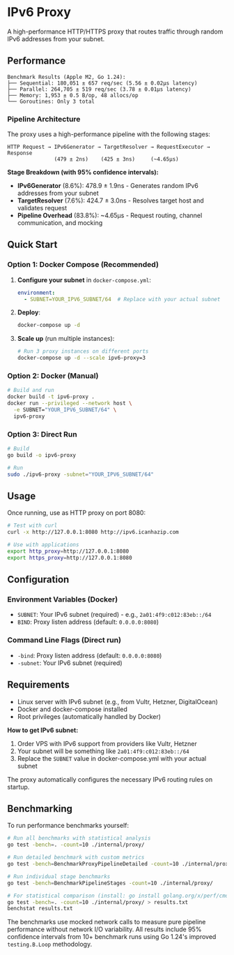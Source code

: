 # IPv6 Proxy

A high-performance HTTP/HTTPS proxy that routes traffic through random IPv6 addresses from your subnet.

## Performance

```
Benchmark Results (Apple M2, Go 1.24):
├── Sequential: 180,051 ± 657 req/sec (5.56 ± 0.02μs latency)
├── Parallel: 264,705 ± 519 req/sec (3.78 ± 0.01μs latency)  
├── Memory: 1,953 ± 0.5 B/op, 48 allocs/op
└── Goroutines: Only 3 total
```

### Pipeline Architecture

The proxy uses a high-performance pipeline with the following stages:

```
HTTP Request → IPv6Generator → TargetResolver → RequestExecutor → Response
               (479 ± 2ns)    (425 ± 3ns)     (~4.65μs)
```

**Stage Breakdown (with 95% confidence intervals):**
- **IPv6Generator** (8.6%): 478.9 ± 1.9ns - Generates random IPv6 addresses from your subnet
- **TargetResolver** (7.6%): 424.7 ± 3.0ns - Resolves target host and validates request  
- **Pipeline Overhead** (83.8%): ~4.65μs - Request routing, channel communication, and mocking

## Quick Start

### Option 1: Docker Compose (Recommended)

1. **Configure your subnet** in `docker-compose.yml`:
   ```yaml
   environment:
     - SUBNET=YOUR_IPV6_SUBNET/64  # Replace with your actual subnet
   ```

2. **Deploy**:
   ```bash
   docker-compose up -d
   ```

3. **Scale up** (run multiple instances):
   ```bash
   # Run 3 proxy instances on different ports
   docker-compose up -d --scale ipv6-proxy=3
   ```

### Option 2: Docker (Manual)

```bash
# Build and run
docker build -t ipv6-proxy .
docker run --privileged --network host \
  -e SUBNET="YOUR_IPV6_SUBNET/64" \
  ipv6-proxy
```

### Option 3: Direct Run

```bash
# Build
go build -o ipv6-proxy

# Run
sudo ./ipv6-proxy -subnet="YOUR_IPV6_SUBNET/64"
```

## Usage

Once running, use as HTTP proxy on port 8080:

```bash
# Test with curl
curl -x http://127.0.0.1:8080 http://ipv6.icanhazip.com

# Use with applications
export http_proxy=http://127.0.0.1:8080
export https_proxy=http://127.0.0.1:8080
```

## Configuration

### Environment Variables (Docker)
- `SUBNET`: Your IPv6 subnet (required) - e.g., `2a01:4f9:c012:83eb::/64`
- `BIND`: Proxy listen address (default: `0.0.0.0:8080`)

### Command Line Flags (Direct run)
- `-bind`: Proxy listen address (default: `0.0.0.0:8080`)
- `-subnet`: Your IPv6 subnet (required)

## Requirements

- Linux server with IPv6 subnet (e.g., from Vultr, Hetzner, DigitalOcean)
- Docker and docker-compose installed
- Root privileges (automatically handled by Docker)

**How to get IPv6 subnet:**
1. Order VPS with IPv6 support from providers like Vultr, Hetzner
2. Your subnet will be something like `2a01:4f9:c012:83eb::/64`
3. Replace the `SUBNET` value in docker-compose.yml with your actual subnet

The proxy automatically configures the necessary IPv6 routing rules on startup.

## Benchmarking

To run performance benchmarks yourself:

```bash
# Run all benchmarks with statistical analysis
go test -bench=. -count=10 ./internal/proxy/

# Run detailed benchmark with custom metrics  
go test -bench=BenchmarkProxyPipelineDetailed -count=10 ./internal/proxy/

# Run individual stage benchmarks
go test -bench=BenchmarkPipelineStages -count=10 ./internal/proxy/

# For statistical comparison (install: go install golang.org/x/perf/cmd/benchstat@latest)
go test -bench=. -count=10 ./internal/proxy/ > results.txt
benchstat results.txt
```

The benchmarks use mocked network calls to measure pure pipeline performance without network I/O variability. All results include 95% confidence intervals from 10+ benchmark runs using Go 1.24's improved `testing.B.Loop` methodology.